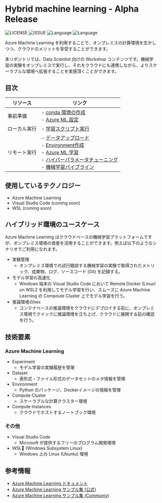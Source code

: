 # Hybrid machine learning - Alpha Release
![LICENSE](https://img.shields.io/github/license/konabuta/azureml-hybrid)
![ISSUE](https://img.shields.io/github/issues/konabuta/azureml-hybrid)
![Language](https://img.shields.io/badge/python-3.6-F9DC3E.svg?logo=python&style=flat)
![Language](https://img.shields.io/badge/Azure%20Machine%20Learning-blue.svg?logo=microsoft-azure&style=flat)

Azure Machine Learning を利用することで、オンプレミスの計算環境を生かしつつ、クラウドのメリットを享受することができます。

本リポジトリでは、Data Scientist 向けの Workshop コンテンツです。機械学習の実験をオンプレミスで実行し、それをクラウドにも連携しながら、よりスケーラブルな環境へ拡張することを実感頂くことができます。

## 目次

| リソース          | リンク                            |
|-----------------|----------------------------------|
| 事前準備        | - [conda 環境の作成](examples/conda-setup.ipynb)<br/>- [Azure ML 設定](examples/azureml-config.ipynb) |
| ローカル実行        | - [学習スクリプト実行](examples/local-pytorch-run.ipynb) |
| リモート実行        | - [データアップロード](examples/1-data_upload.ipynb)<br/>- [Environment作成](examples/2-environment.ipynb)<br/>- [Azure ML 学習](examples/3-aml-run.ipynb)<br/>- [ハイパーパラメータチューニング](examples/4-hyperdrive.ipynb)<br/>- [機械学習パイプライン](examples/5-aml-pipeline.ipynb)|


## 使用しているテクノロジー
- Azure Machine Learning
- Visual Studio Code (coming soon)
- WSL (coming soon)

## ハイブリッド環境のユースケース

Azure Machine Learning はクラウドベースの機械学習プラットフォームですが、オンプレミス環境の資産を活用することができます。例えば以下のようなシナリオでご利用になれます。

- 実験管理
    - オンプレミス環境での試行錯誤する機械学習の実験で取得されたメトリック、成果物、ログ、ソースコード (Git) を記録する。
- モデル学習の高速化
    - Windows 端末の Visual Studio Code において Remote Docker (Linux) on WSL2 を利用してモデル学習を行い、スムーズに Azure Machine Learning の Compoute Cluster 上でモデル学習を行う。
- 推論環境のhex 
    - コンテナベースの推論環境をクラウドにデプロイする前に、オンプレミス環境でクイックに推論環境を立ち上げ、クラウドに展開する前の確認を行う。


## 技術要素
### Azure Machine Learning
- Experiment
    - モデル学習の実験履歴を管理
- Dataset
    - 表形式・ファイル形式のデータセットのメタ情報を管理
- Environment
    - Python のパッケージ、Dockerイメージの情報を管理
- Compute Cluster
    - スケーラブルな計算クラスター環境
- Compute Instances
    - クラウドでホストするノートブック環境

### その他
- Visual Studio Code
    - Microsoft が提供するフリーのプログラム開発環境
- WSL (Windows Subsystem Linux)
    - Windows 上の Linux (Ubuntu) 環境


## 参考情報
- [Azure Machine Learning ドキュメント](https://docs.microsoft.com/ja-JP/azure/machine-learning/)
- [Azure Machine Learning サンプル集 (公式)](https://github.com/Azure/MachineLearningNotebooks)
- [Azure Machine Learning サンプル集 (Communiy)](https://github.com/Azure/azureml-examples)